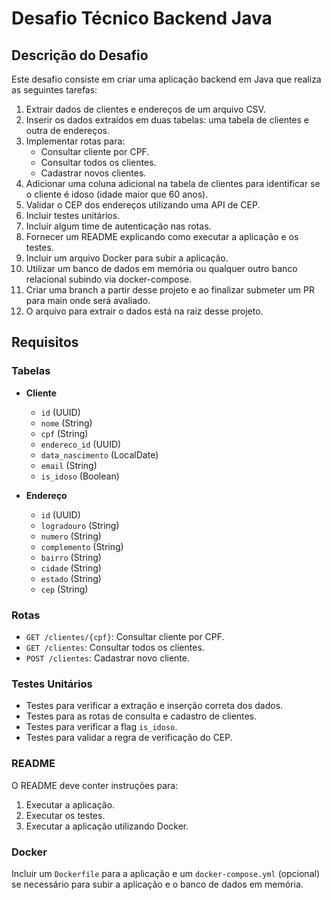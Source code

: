 # Desafio Técnico Backend Java

## Descrição do Desafio

Este desafio consiste em criar uma aplicação backend em Java que realiza as seguintes tarefas:

1. Extrair dados de clientes e endereços de um arquivo CSV.
2. Inserir os dados extraídos em duas tabelas: uma tabela de clientes e outra de endereços.
3. Implementar rotas para:
   - Consultar cliente por CPF.
   - Consultar todos os clientes.
   - Cadastrar novos clientes.
4. Adicionar uma coluna adicional na tabela de clientes para identificar se o cliente é idoso (idade maior que 60 anos).
5. Validar o CEP dos endereços utilizando uma API de CEP.
6. Incluir testes unitários.
7. Incluir algum time de autenticação nas rotas.
8. Fornecer um README explicando como executar a aplicação e os testes.
9. Incluir um arquivo Docker para subir a aplicação.
10. Utilizar um banco de dados em memória ou qualquer outro banco relacional subindo via docker-compose.
11. Criar uma branch a partir desse projeto e ao finalizar submeter um PR para main onde será avaliado.
12. O arquivo para extrair o dados está na raiz desse projeto.

## Requisitos

### Tabelas

- **Cliente**
  - `id` (UUID)
  - `nome` (String)
  - `cpf` (String)
  - `endereco_id` (UUID)
  - `data_nascimento` (LocalDate)
  - `email` (String)
  - `is_idoso` (Boolean)

- **Endereço**
  - `id` (UUID)
  - `logradouro` (String)
  - `numero` (String)
  - `complemento` (String)
  - `bairro` (String)
  - `cidade` (String)
  - `estado` (String)
  - `cep` (String)

### Rotas

- `GET /clientes/{cpf}`: Consultar cliente por CPF.
- `GET /clientes`: Consultar todos os clientes.
- `POST /clientes`: Cadastrar novo cliente.

### Testes Unitários

- Testes para verificar a extração e inserção correta dos dados.
- Testes para as rotas de consulta e cadastro de clientes.
- Testes para verificar a flag `is_idoso`.
- Testes para validar a regra de verificação do CEP.

### README

O README deve conter instruções para:

1. Executar a aplicação.
2. Executar os testes.
3. Executar a aplicação utilizando Docker.

### Docker

Incluir um `Dockerfile` para a aplicação e um `docker-compose.yml` (opcional) se necessário para subir a aplicação e o banco de dados em memória.

